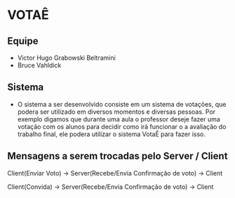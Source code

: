 # VOTAÊ

## Equipe 

- Victor Hugo Grabowski Beltramini
- Bruce Vahldick

## Sistema 

- O sistema a ser desenvolvido consiste em um sistema de votações, que podera ser utilizado em diversos momentos e diversas pessoas. Por exemplo digamos que durante uma aula o professor deseje fazer uma votação com os alunos para decidir como irá funcionar o a avaliação do trabalho final, ele podera utilizar o sistema VotaÊ para fazer isso.

## Mensagens a serem trocadas pelo Server / Client

Client(Enviar Voto) -> Server(Recebe/Envia Confirmação de voto) -> Client

Client(Convida) -> Server(Recebe/Envia Confirmação de voto) -> Client
